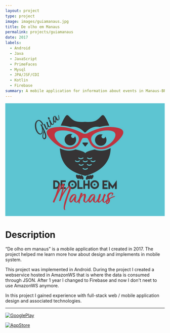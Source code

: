 ```yaml
---
layout: project
type: project
image: images/guiamanaus.jpg
title: De olho em Manaus
permalink: projects/guiamanaus
date: 2017
labels:
  - Android
  - Java
  - JavaScript
  - PrimeFaces
  - Mysql
  - JPA/JSF/CDI
  - Kotlin
  - Firebase
summary: A mobile application for information about events in Manaus-BR.
---
```


<img class="ui medium right floated rounded image" src="../images/guiamanaus.jpg">

# Description
“De olho em manaus” is a mobile application that I created in 2017. The project helped me learn more how about design and implements in mobile system.

This project was implemented in Android. During the project I created a webservice hosted in AmazonWS that is where the data is consumed through JSON. After 1 year I changed to Firebase and now I don't neet to use AmazonWS anymore. 

In this project I gained experience with full-stack web / mobile application design and associated technologies.

<hr>

 <a href="https://play.google.com/store/apps/details?id=br.com.atadigital.guiamanaus&hl=pt_BR"><img border="0" alt="GooglePlay" src="http://i66.tinypic.com/am2n9f.jpg" width="320">
  
<img border="0" alt="AppStore" src="http://conarobo.focalise.com.br/wp-content/uploads/2015/07/ios-coming-soon.png" width="320">
